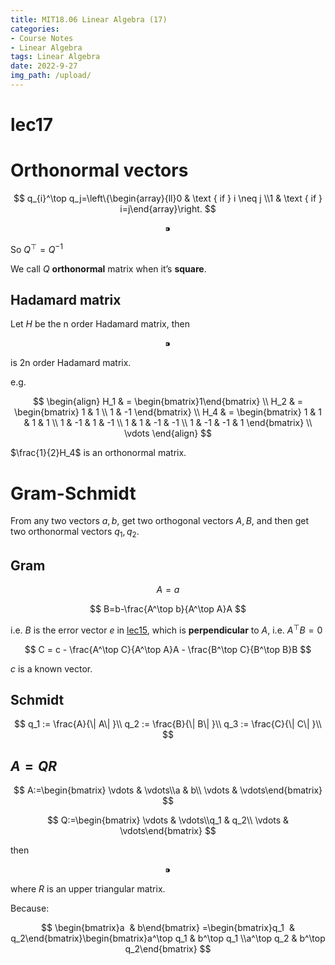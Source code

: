 ```yaml
---
title: MIT18.06 Linear Algebra (17)
categories:
- Course Notes
- Linear Algebra
tags: Linear Algebra
date: 2022-9-27
img_path: /upload/
---
```


# lec17

# Orthonormal vectors

$$
q_{i}^\top q_j=\left\{\begin{array}{ll}0 & \text { if } i \neq j \\1 & \text { if } i=j\end{array}\right.
$$

$$
⁍
$$

So $Q^\top = Q^{-1}$

We call  $Q$ **orthonormal** matrix when it’s **square**.

## **Hadamard matrix**

Let  $H$ be the n order Hadamard matrix, then

$$
⁍
$$

is 2n order Hadamard matrix.

e.g.

$$
\begin{align}
H_1 & = \begin{bmatrix}1\end{bmatrix} \\
H_2 & = \begin{bmatrix} 1 & 1 \\ 1 & -1 \end{bmatrix} \\
H_4 & = \begin{bmatrix} 1 & 1 & 1 & 1 \\ 1 & -1 & 1 & -1 \\ 1 & 1 & -1 & -1 \\ 1 & -1 & -1 & 1 \end{bmatrix} \\
\vdots
\end{align}
$$

$\frac{1}{2}H_4$ is an orthonormal matrix.

# Gram-Schmidt

From any two vectors $a ,b$, get two orthogonal vectors $A,B$, and then get two orthonormal vectors $q_1, q_2$.

## Gram

$$
A=a
$$

$$
B=b-\frac{A^\top b}{A^\top A}A
$$

i.e. $B$ is the error vector $e$ in [lec15](https://www.notion.so/lec15-1cf9bf9e292c4607b7d24e1ebf2cbe9c?pvs=21), which is **perpendicular** to $A$, i.e. $A^\top B=0$

$$
C = c - \frac{A^\top C}{A^\top A}A - \frac{B^\top C}{B^\top B}B
$$

 $c$ is a known vector.

## Schmidt

$$
q_1 := \frac{A}{\| A\| }\\ q_2 := \frac{B}{\| B\| }\\ q_3 := \frac{C}{\| C\| }\\
$$

## $A=QR$

$$
A:=\begin{bmatrix} \vdots & \vdots\\a & b\\ \vdots & \vdots\end{bmatrix}
$$

$$
Q:=\begin{bmatrix} \vdots & \vdots\\q_1 & q_2\\ \vdots & \vdots\end{bmatrix}
$$

then

$$
⁍
$$

where $R$ is an upper triangular matrix.

Because:

$$
\begin{bmatrix}a  & b\end{bmatrix} =\begin{bmatrix}q_1  & q_2\end{bmatrix}\begin{bmatrix}a^\top q_1 & b^\top q_1 \\a^\top q_2 & b^\top q_2\end{bmatrix}
$$
